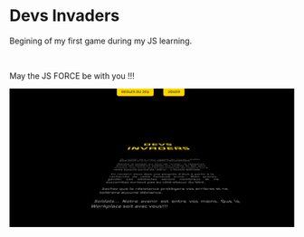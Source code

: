 <h1>Devs Invaders</h1>

<p>Begining of my first game during my JS learning.</p>
</br>
<p>May the JS FORCE be with you !!!</p>

![Screenshot](https://github.com/joly534/DEVS-INVADERS/blob/master/screenshot.png)
